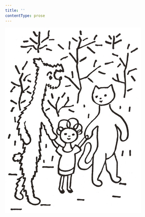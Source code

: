 ```yaml
---
title: ''
contentType: prose
---
```


![povidani_o_pejskovi_a_kocicce_042](./resources/povidani_o_pejskovi_a_kocicce_042.jpg)
